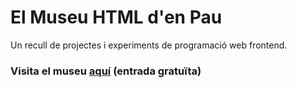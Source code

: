 # El Museu HTML d'en Pau
Un recull de projectes i experiments de programació web frontend.
### Visita el museu [aquí](https://pauguri2002.github.io/museu-html) (entrada gratuïta)
